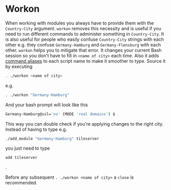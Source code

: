 # Workon

When working with modules you always have to provide them with the `Country-City` argument. `workon` removes this necessity and is useful if you need to run different commands to administer something in `Country-City`. It is also useful for people who easily confuse `Country-City` strings with each other e.g. they confuse `Germany-Hamburg` and `Germany-Flensburg` with each other. `workon` helps you to mitigate that error. It changes your current Bash session so you don't have to fill in `<name of city>` each time. Also it adds [command aliases](https://www.tutorialspoint.com/unix_commands/alias.htm) to each script name to make it smoother to type. Source it by executing

```bash
. ./workon <name of city>
```

e.g.

```bash
. ./workon "Germany-Hamburg"
```

And your bash prompt will look like this

```bash
Germany-Hamburg@ssl='no' (MODE 'real domains') $ 
```

This way you can double check if you're applying changes to the right city. Instead of having to type e.g.

```bash
./add_module "Germany-Hamburg" tileserver
```

you just need to type

```bash
add tileserver
```

.

Before any subsequent `. ./workon <name of city>` a `close` is recommended.
